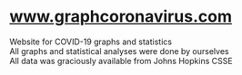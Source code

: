 # www.graphcoronavirus.com
Website for COVID-19 graphs and statistics  
All graphs and statistical analyses were done by ourselves  
All data was graciously available from Johns Hopkins CSSE  
